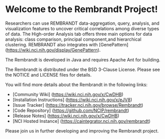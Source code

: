 Welcome to the Rembrandt Project!
=====================================

Researchers can use REMBRANDT data-aggregation, query, analysis, and visualization features to uncover critical 
correlations among diverse types of data. The High-order Analysis tab offers three main options for data 
analysis: class comparison, principal component,and hierarchical clustering. REMBRANDT also integrates with
[GenePattern] (https://wiki.nci.nih.gov/display/GenePattern).

The Rembrandt is developed in Java and requires Apache Ant for building.

The Rembrandt is distributed under the BSD 3-Clause License.
Please see the NOTICE and LICENSE files for details.

You will find more details about the Rembrandt in the following links:

 * [Community Wiki] (https://wiki.nci.nih.gov/x/CwDHB)
 * [Installation Instructions] (https://wiki.nci.nih.gov/x/eJV8)
 * [Issue Tracker] (https://tracker.nci.nih.gov/browse/Rembrandt)
 * [Code Repository] (https://github.com/NCIP/rembrandt)
 * [Release Notes] (https://wiki.nci.nih.gov/x/CwDHB)
 * [NCI Hosted Instance] (https://caintegrator.nci.nih.gov/rembrandt)
 

Please join us in further developing and improving the Rembrandt project.
